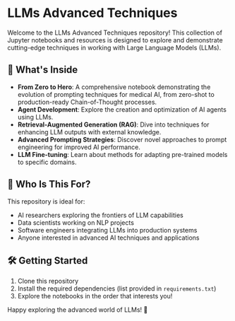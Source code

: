 # LLMs Advanced Techniques

Welcome to the LLMs Advanced Techniques repository! This collection of Jupyter notebooks and resources is designed to explore and demonstrate cutting-edge techniques in working with Large Language Models (LLMs).

## 🚀 What's Inside

- **From Zero to Hero**: A comprehensive notebook demonstrating the evolution of prompting techniques for medical AI, from zero-shot to production-ready Chain-of-Thought processes.
- **Agent Development**: Explore the creation and optimization of AI agents using LLMs.
- **Retrieval-Augmented Generation (RAG)**: Dive into techniques for enhancing LLM outputs with external knowledge.
- **Advanced Prompting Strategies**: Discover novel approaches to prompt engineering for improved AI performance.
- **LLM Fine-tuning**: Learn about methods for adapting pre-trained models to specific domains.

## 🎯 Who Is This For?

This repository is ideal for:
- AI researchers exploring the frontiers of LLM capabilities
- Data scientists working on NLP projects
- Software engineers integrating LLMs into production systems
- Anyone interested in advanced AI techniques and applications

## 🛠️ Getting Started

1. Clone this repository
2. Install the required dependencies (list provided in `requirements.txt`)
3. Explore the notebooks in the order that interests you!


Happy exploring the advanced world of LLMs! 🌟
